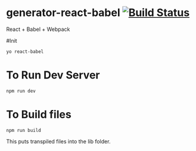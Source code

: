 # generator-react-babel [![Build Status](https://travis-ci.org/bhargav175/generator-react-babel.svg?branch=master)](https://travis-ci.org/bhargav175/generator-react-babel)
React + Babel + Webpack 

#Init

    yo react-babel

# To Run Dev Server

    npm run dev
    
# To Build files

    npm run build

This puts transpiled files into the lib folder.
